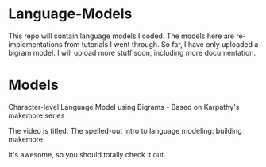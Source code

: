 # Language-Models

This repo will contain language models I coded. The models here are re-implementations from tutorials I went through. So far, I have only uploaded a bigram model. I will upload more stuff soon, including more documentation.


# Models

Character-level Language Model using Bigrams - Based on Karpathy's makemore series 

The video is titled: The spelled-out intro to language modeling: building makemore

It's awesome, so you should totally check it out.